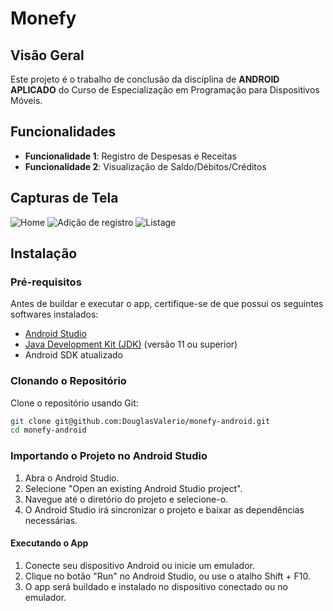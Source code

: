 # Monefy

## Visão Geral

Este projeto é o trabalho de conclusão da disciplina de **ANDROID APLICADO** do Curso de Especialização em Programação para Dispositivos Móveis.

## Funcionalidades

- **Funcionalidade 1**: Registro de Despesas e Receitas
- **Funcionalidade 2**: Visualização de Saldo/Débitos/Créditos

## Capturas de Tela

![Home](./screenshots/home.png)
![Adição de registro](./screenshots/addItem.png)
![Listage](./screenshots/list.png)

## Instalação

### Pré-requisitos

Antes de buildar e executar o app, certifique-se de que possui os seguintes softwares instalados:

- [Android Studio](https://developer.android.com/studio)
- [Java Development Kit (JDK)](https://www.oracle.com/java/technologies/javase-jdk11-downloads.html) (versão 11 ou superior)
- Android SDK atualizado

### Clonando o Repositório

Clone o repositório usando Git:

```bash
git clone git@github.com:DouglasValerio/monefy-android.git
cd monefy-android
```

### Importando o Projeto no Android Studio
1. Abra o Android Studio.
2. Selecione "Open an existing Android Studio project".
3. Navegue até o diretório do projeto e selecione-o.
4. O Android Studio irá sincronizar o projeto e baixar as dependências necessárias.

#### Executando o App
1. Conecte seu dispositivo Android ou inicie um emulador.
2. Clique no botão "Run" no Android Studio, ou use o atalho Shift + F10.
3. O app será buildado e instalado no dispositivo conectado ou no emulador.
